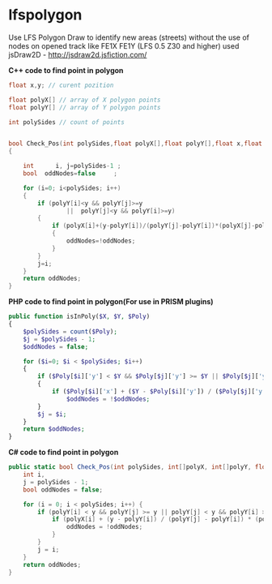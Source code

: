# lfspolygon

Use LFS Polygon Draw to identify new areas (streets) without the use of nodes on opened track like FE1X FE1Y (LFS 0.5 Z30 and higher)
used jsDraw2D  - http://jsdraw2d.jsfiction.com/

**C++ code to find point in polygon**
```C++
float x,y; // curent pozition

float polyX[] // array of X polygon points
float polyY[] // array of Y polygon points

int polySides // count of points


bool Check_Pos(int polySides,float polyX[],float polyY[],float x,float y)
{

    int      i, j=polySides-1 ;
    bool  oddNodes=false     ;

    for (i=0; i<polySides; i++)
    {
        if (polyY[i]<y && polyY[j]>=y
                ||  polyY[j]<y && polyY[i]>=y)
        {
            if (polyX[i]+(y-polyY[i])/(polyY[j]-polyY[i])*(polyX[j]-polyX[i])<x)
            {
                oddNodes=!oddNodes;
            }
        }
        j=i;
    }
    return oddNodes;
}
```
**PHP code to find point in polygon(For use in PRISM plugins)**
```php
public function isInPoly($X, $Y, $Poly)
{
    $polySides = count($Poly);
    $j = $polySides - 1;
    $oddNodes = false;

    for ($i=0; $i < $polySides; $i++)
    {
        if ($Poly[$i]['y'] < $Y && $Poly[$j]['y'] >= $Y || $Poly[$j]['y'] < $Y && $Poly[$i]['y'] >= $Y)
        {
            if ($Poly[$i]['x'] + ($Y - $Poly[$i]['y']) / ($Poly[$j]['y'] - $Poly[$i]['y']) * ($Poly[$j]['x'] - $Poly[$i]['x']) < $X)
                $oddNodes = !$oddNodes;
        }
        $j = $i;
    }
    return $oddNodes;
}
```
**C# code to find point in polygon**
```C#
public static bool Check_Pos(int polySides, int[]polyX, int[]polyY, float x, float y) {
	int i,
	j = polySides - 1;
	bool oddNodes = false;

	for (i = 0; i < polySides; i++) {
		if (polyY[i] < y && polyY[j] >= y || polyY[j] < y && polyY[i] >= y) {
			if (polyX[i] + (y - polyY[i]) / (polyY[j] - polyY[i]) * (polyX[j] - polyX[i]) < x) {
				oddNodes = !oddNodes;
			}
		}
		j = i;
	}
	return oddNodes;
}
```
